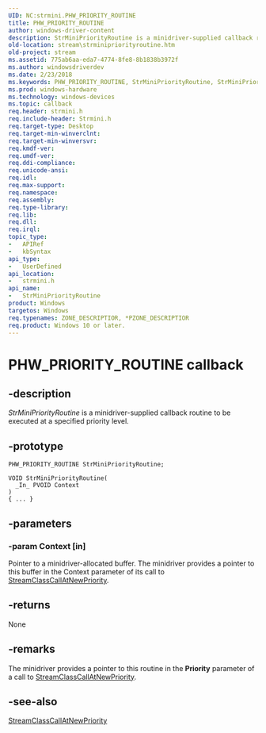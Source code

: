 ```yaml
---
UID: NC:strmini.PHW_PRIORITY_ROUTINE
title: PHW_PRIORITY_ROUTINE
author: windows-driver-content
description: StrMiniPriorityRoutine is a minidriver-supplied callback routine to be executed at a specified priority level.
old-location: stream\strminipriorityroutine.htm
old-project: stream
ms.assetid: 775ab6aa-eda7-4774-8fe8-8b1838b3972f
ms.author: windowsdriverdev
ms.date: 2/23/2018
ms.keywords: PHW_PRIORITY_ROUTINE, StrMiniPriorityRoutine, StrMiniPriorityRoutine routine [Streaming Media Devices], stream.strminipriorityroutine, strmini-routines_718339c9-e072-4d3e-a9ec-a0ce2cce4f90.xml, strmini/StrMiniPriorityRoutine
ms.prod: windows-hardware
ms.technology: windows-devices
ms.topic: callback
req.header: strmini.h
req.include-header: Strmini.h
req.target-type: Desktop
req.target-min-winverclnt: 
req.target-min-winversvr: 
req.kmdf-ver: 
req.umdf-ver: 
req.ddi-compliance: 
req.unicode-ansi: 
req.idl: 
req.max-support: 
req.namespace: 
req.assembly: 
req.type-library: 
req.lib: 
req.dll: 
req.irql: 
topic_type:
-	APIRef
-	kbSyntax
api_type:
-	UserDefined
api_location:
-	strmini.h
api_name:
-	StrMiniPriorityRoutine
product: Windows
targetos: Windows
req.typenames: ZONE_DESCRIPTIOR, *PZONE_DESCRIPTIOR
req.product: Windows 10 or later.
---
```


# PHW_PRIORITY_ROUTINE callback


## -description


<i>StrMiniPriorityRoutine</i> is a minidriver-supplied callback routine to be executed at a specified priority level.


## -prototype


````
PHW_PRIORITY_ROUTINE StrMiniPriorityRoutine;

VOID StrMiniPriorityRoutine(
  _In_ PVOID Context
)
{ ... }
````


## -parameters




### -param Context [in]

Pointer to a minidriver-allocated buffer. The minidriver provides a pointer to this buffer in the Context parameter of its call to <a href="..\strmini\nf-strmini-streamclasscallatnewpriority.md">StreamClassCallAtNewPriority</a>.


## -returns



None




## -remarks



The minidriver provides a pointer to this routine in the <b>Priority</b> parameter of a call to <a href="..\strmini\nf-strmini-streamclasscallatnewpriority.md">StreamClassCallAtNewPriority</a>.




## -see-also

<a href="..\strmini\nf-strmini-streamclasscallatnewpriority.md">StreamClassCallAtNewPriority</a>



 

 


